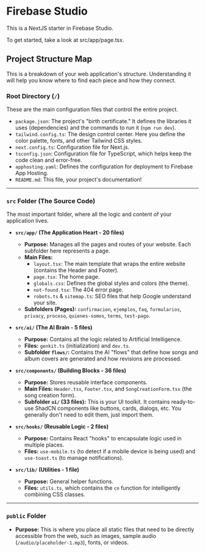 # Firebase Studio

This is a NextJS starter in Firebase Studio.

To get started, take a look at src/app/page.tsx.

## Project Structure Map

This is a breakdown of your web application's structure. Understanding it will help you know where to find each piece and how they connect.

### **Root Directory (`/`)**

These are the main configuration files that control the entire project.

*   `package.json`: The project's "birth certificate." It defines the libraries it uses (dependencies) and the commands to run it (`npm run dev`).
*   `tailwind.config.ts`: The design control center. Here you define the color palette, fonts, and other Tailwind CSS styles.
*   `next.config.ts`: Configuration file for Next.js.
*   `tsconfig.json`: Configuration file for TypeScript, which helps keep the code clean and error-free.
*   `apphosting.yaml`: Defines the configuration for deployment to Firebase App Hosting.
*   `README.md`: This file, your project's documentation!

---

### **`src` Folder (The Source Code)**

The most important folder, where all the logic and content of your application lives.

*   **`src/app/` (The Application Heart - 20 files)**
    *   **Purpose:** Manages all the pages and routes of your website. Each subfolder here represents a page.
    *   **Main Files:**
        *   `layout.tsx`: The main template that wraps the entire website (contains the Header and Footer).
        *   `page.tsx`: The home page.
        *   `globals.css`: Defines the global styles and colors (the theme).
        *   `not-found.tsx`: The 404 error page.
        *   `robots.ts` & `sitemap.ts`: SEO files that help Google understand your site.
    *   **Subfolders (Pages):** `confirmacion`, `ejemplos`, `faq`, `formularios`, `privacy`, `proceso`, `quienes-somos`, `terms`, `test-pago`.

*   **`src/ai/` (The AI Brain - 5 files)**
    *   **Purpose:** Contains all the logic related to Artificial Intelligence.
    *   **Files:** `genkit.ts` (initialization) and `dev.ts`.
    *   **Subfolder `flows/`:** Contains the AI "flows" that define how songs and album covers are generated and how revisions are processed.

*   **`src/components/` (Building Blocks - 36 files)**
    *   **Purpose:** Stores reusable interface components.
    *   **Main Files:** `Header.tsx`, `Footer.tsx`, and `SongCreationForm.tsx` (the song creation form).
    *   **Subfolder `ui/` (33 files):** This is your UI toolkit. It contains ready-to-use ShadCN components like buttons, cards, dialogs, etc. You generally don't need to edit them, just import them.

*   **`src/hooks/` (Reusable Logic - 2 files)**
    *   **Purpose:** Contains React "hooks" to encapsulate logic used in multiple places.
    *   **Files:** `use-mobile.ts` (to detect if a mobile device is being used) and `use-toast.ts` (to manage notifications).

*   **`src/lib/` (Utilities - 1 file)**
    *   **Purpose:** General helper functions.
    *   **Files:** `utils.ts`, which contains the `cn` function for intelligently combining CSS classes.

---

### **`public` Folder**

*   **Purpose:** This is where you place all static files that need to be directly accessible from the web, such as images, sample audio (`/audio/placeholder-1.mp3`), fonts, or videos.
